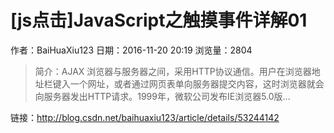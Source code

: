 # [js点击]JavaScript之触摸事件详解01
作者：BaiHuaXiu123
日期：2016-11-20 20:19
浏览量：2804
> 简介：AJAX 浏览器与服务器之间，采用HTTP协议通信。用户在浏览器地址栏键入一个网址，或者通过网页表单向服务器提交内容，这时浏览器就会向服务器发出HTTP请求。1999年，微软公司发布IE浏览器5.0版...

 链接：http://blog.csdn.net/baihuaxiu123/article/details/53244142

